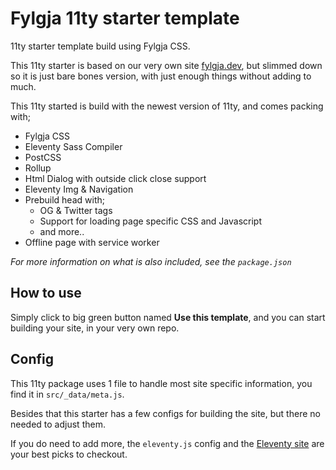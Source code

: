 # Fylgja 11ty starter template

11ty starter template build using Fylgja CSS.

This 11ty starter is based on our very own site [fylgja.dev](https://fylgja.dev/),
but slimmed down so it is just bare bones version,
with just enough things without adding to much.

This 11ty started is build with the newest version of 11ty, 
and comes packing with;

- Fylgja CSS
- Eleventy Sass Compiler
- PostCSS
- Rollup
- Html Dialog with outside click close support
- Eleventy Img & Navigation
- Prebuild head with;
  - OG & Twitter tags
  - Support for loading page specific CSS and Javascript
  - and more..
- Offline page with service worker

_For more information on what is also included,_
_see the `package.json`_

## How to use

Simply click to big green button named **Use this template**,
and you can start building your site,
in your very own repo.

## Config

This 11ty package uses 1 file to handle most site specific information,
you find it in `src/_data/meta.js`.

Besides that this starter has a few configs for building the site,
but there no needed to adjust them.

If you do need to add more,
the `eleventy.js` config and the [Eleventy site](https://www.11ty.dev/) are your best picks to checkout.
